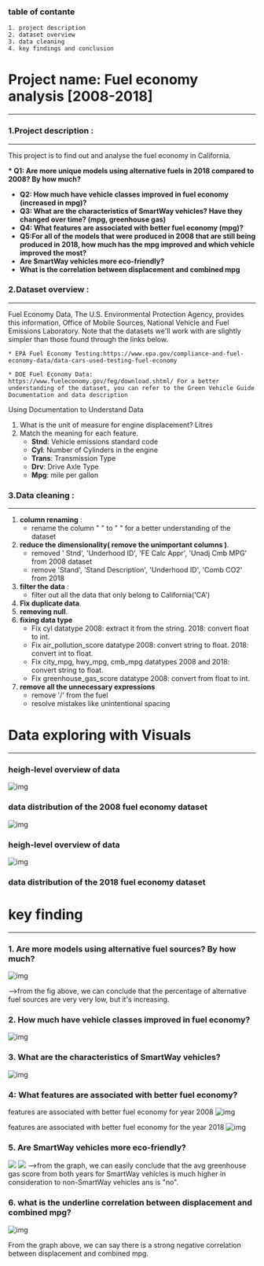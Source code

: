 




### table of contante 
    1. project description 
    2. dataset overview 
    3. data cleaning 
    4. key findings and conclusion 



# Project name: Fuel economy analysis [2008-2018]
---
### 1.Project description : 
---

This project is to find out and analyse the fuel economy in California.


<b> *  Q1: Are more unique models using alternative fuels in 2018 compared to 2008? By how much?
  
* Q2: How much have vehicle classes improved in fuel economy (increased in mpg)?
* Q3: What are the characteristics of SmartWay vehicles? Have they changed over time? (mpg, greenhouse gas)
* Q4: What features are associated with better fuel economy (mpg)?
* Q5:For all of the models that were produced in 2008 that are still being produced in 2018, how much has the mpg improved and which vehicle improved the most?
* Are SmartWay vehicles more eco-friendly?
* What is the correlation between displacement and combined mpg

</b>

### 2.Dataset overview :
---
Fuel Economy Data, The U.S. Environmental Protection Agency, provides this information, Office of Mobile Sources, National Vehicle and Fuel Emissions Laboratory. Note that the datasets we'll work with are slightly simpler than those found through the links below.

    * EPA Fuel Economy Testing:https://www.epa.gov/compliance-and-fuel-economy-data/data-cars-used-testing-fuel-economy

    * DOE Fuel Economy Data: https://www.fueleconomy.gov/feg/download.shtml/ For a better understanding of the dataset, you can refer to the Green Vehicle Guide Documentation and data description
  

    
 Using Documentation to Understand Data
 1. What is the unit of measure for engine displacement? Litres
 2. Match the meaning for each feature.
     * <b>Stnd</b>: Vehicle emissions standard code
     * <b>Cyl</b>: Number of Cylinders in the engine
     * <b>Trans</b>: Transmission Type
     * <b>Drv</b>: Drive Axle Type
     * <b>Mpg</b>: mile per gallon 
        
### 3.Data cleaning :
------------
 1. <b>column renaming</b>   :
     * rename the column " " to " " for a better understanding of the dataset 
 2. <b>reduce the dimensionality( remove the unimportant columns )</b>.
    * removed  ' Stnd', 'Underhood ID', 'FE Calc Appr', 'Unadj Cmb MPG' from 2008 dataset 
    * remove 'Stand', 'Stand Description', 'Underhood ID', 'Comb CO2' from 2018
 3. <b>filter the data</b> :
     * filter out all the data that only belong to California('CA')
 4. <b>Fix duplicate data</b>.
 5. <b>removing null</b>.
 6. <b>fixing data type </b>
     * Fix cyl datatype 2008: extract it from the string. 2018: convert float to int.
     * Fix air_pollution_score datatype 2008: convert string to float. 2018: convert int to float.
     * Fix city_mpg, hwy_mpg, cmb_mpg datatypes 2008 and 2018: convert string to float.
     * Fix greenhouse_gas_score datatype 2008: convert from float to int.
 7. <b>remove all the unnecessary expressions</b>
     * remove '/' from the fuel 
     * resolve mistakes like unintentional spacing 
# Data exploring with Visuals
-------------
### heigh-level overview of data 
![img](project_name/data/fig/all_clen_hist_08.jpg)
### data distribution of the 2008 fuel economy dataset 
![img](project_name/data/fig/histplot_18.jpg)

### heigh-level overview of data 
![img](project_name/data/fig/histplot_18.jpg)
### data distribution of the 2018 fuel economy dataset 


# key finding 
---
### 1. <b>Are more models using alternative fuel sources? By how much?</b>
![img](project_name/data/fig/pie_fuel_08and18.jpg)

-->from the fig above, we can conclude that the percentage of alternative fuel sources are very very low, but it's increasing. 
### 2. How much have vehicle classes improved in fuel economy?
   
![img](project_name/data/fig/q2inc.jpg)
### 3. What are the characteristics of SmartWay vehicles?

![img](project_name/data/fig/q3.png)




### 4: What features are associated with better fuel economy?
features are associated with better fuel economy for year 2008 
![img](project_name/data/fig/features.jpg)

features are associated with better fuel economy for the year 2018
![img](project_name/data/fig/features2.jpg)

### 5. Are SmartWay vehicles more eco-friendly? 
![](project_name/data/fig/2008greenhouse_scoure.jpg)
![](project_name/data/fig/2018greenhouse_score.jpg)
-->from the graph, we can easily conclude that the avg greenhouse gas score from both years for SmartWay vehicles is much higher in consideration to non-SmartWay vehicles ans is "no".

### 6. what is the underline correlation between displacement and combined mpg?

![img](project_name/data/fig/cmbvsdipl_scatter_08.jpg)

From the graph above, we can say there is a strong negative correlation between displacement and combined mpg.

